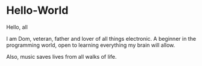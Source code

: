 # Hello-World
Hello, all

I am Dom, veteran, father and lover of all things electronic. 
A beginner in the programming world, open to learning everything my brain will allow.


Also, music saves lives from all walks of life.
